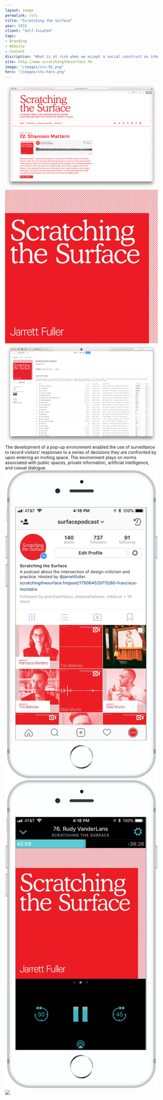 ```yaml
---
layout: image
permalink: /sts
title: "Scratching the Surface"
year: 2018
client: "Self-Iniated"
tags:
- Branding
- Website
- Content
discription: "What is at risk when we accept a social construct as inherent? Amidst rapid changes in the ways we communicate and digest information, phenomena that have in the past appeared as naturalized or accidental now demand a heightened self-consciousness and scrutiny. It is dangerous not to question the rules we live by. However it is the rapidity of change itself, rather than the long-standing presentation of behavior as accidental that generates a need for agency. If we can collectively accept that norms are fluid and malleable according to time and place, whose responsibility is it to ensure that norms are leveraged equitably?"
site: http://www.scratchingthesurface.fm
image: "/images/sts-01.png"
hero: "/images/sts-hero.png"
---
```


<img src="/images/sts-02.png">

<div class="left"></div>
<div class="right"><img src="images/sts-cover.jpg"></div>
<section class="clear"></section>

<img src="/images/sts-03.png">

<div class="caption">
The development of a pop-up environment enabled the use of surveillance to record visitors’ responses to a series of decisions they are confronted by upon entering an inviting space. The environment plays on norms associated with public spaces, private information, artificial intelligence, and casual dialogue.

</div>

<div class="left"><img src="/images/sts-mobile-1.png"></div>
<div class="right"><img src="/images/sts-mobile-2.png"></div>
<section class="clear"></section>

<img src="http://jarrettfuller.com/images/projects/sts-book_2.jpg">
